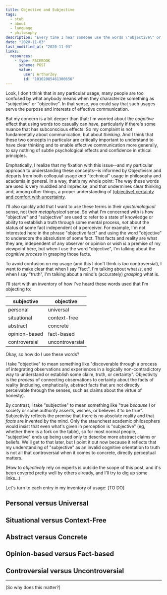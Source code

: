 ```yaml
---
title: Objective and Subjective
tags:
  - stub
  - about
  - language
  - philosophy
description: "Every time I hear someone use the words \"objective\" or \"subjective\" in a fuzzy way, I really get my knickers in a twist."
date: "2020-11-03"
last_modified_at: "2020-11-03"
links:
  resources:
    - type: FACEBOOK
      scheme: POST
      value:
        user: ArthurZey
        id: "10102085461300656"
---
```


Look, I don't think that in any particular usage, many people are too confused by what anybody means when they characterize something as "subjective" or "objective". In that sense, you could say that such usages serve the purpose and interests of effective communication.

But my concern is a bit deeper than that: I'm worried about the _cognitive_ effect that using words too casually can have, particularly if there's some nuance that has subconscious effects. So my complaint is not fundamentally about communication, but about _thinking_. And I think that these two concepts in particular are critically important to understand to have clear thinking and to enable effective communication more generally, to say nothing of subtle psychological effects and confidence in ethical principles.

Emphatically, I realize that my fixation with this issue--and my particular approach to understanding these concepts--is informed by Objectivism and departs from both colloquial usage _and_ "technical" usage in philosophy and academia in general. In a way, that's my whole point: The way these words are used is very muddled and imprecise, and that undermines clear thinking and, among other things, a proper understanding of [(objective) certainty and comfort with uncertainty](/objective-truth-comfort-with-uncertainty/).

I'll also quickly add that I want to use these terms in their _epistemological_ sense, not their _metaphysical_ sense. So what I'm concerned with is how "objective" and "subjective" are used to refer to a state of knowledge or ability to establish a truth through some mental process, _not_ about the status of some fact independent of a perceiver. For example, I'm not interested here in the phrase "objective fact" and using the word "objective" to underscore the absolutism of some fact. That facts and reality are what they are, independent of any observer or opinion or wish _is_ a premise of my viewpoint here, but when I use the word "objective", I'm talking about the _cognitive process_ in grasping those facts.

To avoid confusion on my usage (and this I don't think is _too_ controversial), I want to make clear that when I say "fact", I'm talking about what _is_, and when I say "truth", I'm talking about a mind's (accurately) _grasping_ what is.

I'll start with an inventory of how I've heard these words used that I'm objecting to:

|subjective|objective|
|-|-|
|personal|universal|
|situational|context-free|
|abstract|concrete|
|opinion-based|fact-based|
|controversial|uncontroversial|

Okay, so how do I use these words?

I take "objective" to mean something like "discoverable through a process of integrating observations and experiences in a logically non-contradictory way to understand or establish some claim, truth, or certainty". Objectivity is the _process_ of connecting observations to certainty about the facts of reality (including, emphatically, abstract facts that are not directly perceivable through the senses, such as claims about the virtue of honesty).

By contrast, I take "subjective" to mean something like "true _because_ I or society or some authority asserts, wishes, or believes it to be true". Subjectivity reflects the premise that there is no absolute reality and that _facts_ are invented by the mind. Only the staunchest academic philosophers would insist that even what's given in perception is "subjective" (eg, whether there is a fork on the table), so for most normal people, "subjective" ends up being used only to describe more abstract claims or beliefs. We'll get to that later, but I point it out now because it reflects that my understanding of "subjective" as an invalid cognitive orientation to truth is not all that controversial when it comes to concrete, directly perceptual matters.

(How to _objectively_ rely on experts is outside the scope of this post, and it's been covered pretty well by others already, and I'll try to dig up some links...)

Let's turn to each entry in my inventory of usage: [TO DO]

## Personal versus Universal

## Situational versus Context-Free

## Abstract versus Concrete

## Opinion-based versus Fact-based

## Controversial versus Uncontroversial

----

[So why does this matter?]
